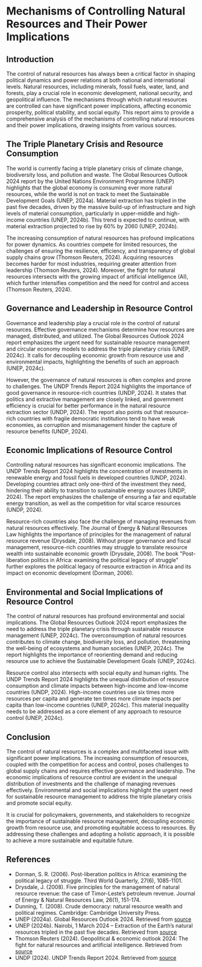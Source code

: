 # Mechanisms of Controlling Natural Resources and Their Power Implications

## Introduction

The control of natural resources has always been a critical factor in shaping political dynamics and power relations at both national and international levels. Natural resources, including minerals, fossil fuels, water, land, and forests, play a crucial role in economic development, national security, and geopolitical influence. The mechanisms through which natural resources are controlled can have significant power implications, affecting economic prosperity, political stability, and social equity. This report aims to provide a comprehensive analysis of the mechanisms of controlling natural resources and their power implications, drawing insights from various sources.

## The Triple Planetary Crisis and Resource Consumption

The world is currently facing a triple planetary crisis of climate change, biodiversity loss, and pollution and waste. The Global Resources Outlook 2024 report by the United Nations Environment Programme (UNEP) highlights that the global economy is consuming ever more natural resources, while the world is not on track to meet the Sustainable Development Goals (UNEP, 2024a). Material extraction has tripled in the past five decades, driven by the massive build-up of infrastructure and high levels of material consumption, particularly in upper-middle and high-income countries (UNEP, 2024b). This trend is expected to continue, with material extraction projected to rise by 60% by 2060 (UNEP, 2024b).

The increasing consumption of natural resources has profound implications for power dynamics. As countries compete for limited resources, the challenges of ensuring the resilience, efficiency, and transparency of global supply chains grow (Thomson Reuters, 2024). Acquiring resources becomes harder for most industries, requiring greater attention from leadership (Thomson Reuters, 2024). Moreover, the fight for natural resources intersects with the growing impact of artificial intelligence (AI), which further intensifies competition and the need for control and access (Thomson Reuters, 2024).

## Governance and Leadership in Resource Control

Governance and leadership play a crucial role in the control of natural resources. Effective governance mechanisms determine how resources are managed, distributed, and utilized. The Global Resources Outlook 2024 report emphasizes the urgent need for sustainable resource management and circular economy models to address the triple planetary crisis (UNEP, 2024c). It calls for decoupling economic growth from resource use and environmental impacts, highlighting the benefits of such an approach (UNEP, 2024c).

However, the governance of natural resources is often complex and prone to challenges. The UNDP Trends Report 2024 highlights the importance of good governance in resource-rich countries (UNDP, 2024). It states that politics and extractive management are closely linked, and government efficiency is crucial for better performance in the natural resource extraction sector (UNDP, 2024). The report also points out that resource-rich countries with fragile democratic institutions tend to have weak economies, as corruption and mismanagement hinder the capture of resource benefits (UNDP, 2024).

## Economic Implications of Resource Control

Controlling natural resources has significant economic implications. The UNDP Trends Report 2024 highlights the concentration of investments in renewable energy and fossil fuels in developed countries (UNDP, 2024). Developing countries attract only one-third of the investment they need, hindering their ability to transition to sustainable energy sources (UNDP, 2024). The report emphasizes the challenge of ensuring a fair and equitable energy transition, as well as the competition for vital scarce resources (UNDP, 2024).

Resource-rich countries also face the challenge of managing revenues from natural resources effectively. The Journal of Energy & Natural Resources Law highlights the importance of principles for the management of natural resource revenue (Drysdale, 2008). Without proper governance and fiscal management, resource-rich countries may struggle to translate resource wealth into sustainable economic growth (Drysdale, 2008). The book "Post-liberation politics in Africa: examining the political legacy of struggle" further explores the political legacy of resource extraction in Africa and its impact on economic development (Dorman, 2006).

## Environmental and Social Implications of Resource Control

The control of natural resources has profound environmental and social implications. The Global Resources Outlook 2024 report emphasizes the need to address the triple planetary crisis through sustainable resource management (UNEP, 2024c). The overconsumption of natural resources contributes to climate change, biodiversity loss, and pollution, threatening the well-being of ecosystems and human societies (UNEP, 2024c). The report highlights the importance of reorienting demand and reducing resource use to achieve the Sustainable Development Goals (UNEP, 2024c).

Resource control also intersects with social equity and human rights. The UNDP Trends Report 2024 highlights the unequal distribution of resource consumption and climate impacts between high-income and low-income countries (UNDP, 2024). High-income countries use six times more resources per capita and generate ten times more climate impacts per capita than low-income countries (UNEP, 2024c). This material inequality needs to be addressed as a core element of any approach to resource control (UNEP, 2024c).

## Conclusion

The control of natural resources is a complex and multifaceted issue with significant power implications. The increasing consumption of resources, coupled with the competition for access and control, poses challenges to global supply chains and requires effective governance and leadership. The economic implications of resource control are evident in the unequal distribution of investments and the challenge of managing revenues effectively. Environmental and social implications highlight the urgent need for sustainable resource management to address the triple planetary crisis and promote social equity.

It is crucial for policymakers, governments, and stakeholders to recognize the importance of sustainable resource management, decoupling economic growth from resource use, and promoting equitable access to resources. By addressing these challenges and adopting a holistic approach, it is possible to achieve a more sustainable and equitable future.

## References

- Dorman, S. R. (2006). Post-liberation politics in Africa: examining the political legacy of struggle. Third World Quarterly, 27(6), 1085-1101.
- Drysdale, J. (2008). Five principles for the management of natural resource revenue: the case of Timor-Leste’s petroleum revenue. Journal of Energy & Natural Resources Law, 26(1), 151-174.
- Dunning, T. (2008). Crude democracy: natural resource wealth and political regimes. Cambridge: Cambridge University Press.
- UNEP (2024a). Global Resources Outlook 2024. Retrieved from [source](https://www.unep.org/resources/Global-Resource-Outlook-2024)
- UNEP (2024b). Nairobi, 1 March 2024 – Extraction of the Earth’s natural resources tripled in the past five decades. Retrieved from [source](https://www.unep.org/resources/Global-Resource-Outlook-2024)
- Thomson Reuters (2024). Geopolitical & economic outlook 2024: The fight for natural resources and artificial intelligence. Retrieved from [source](https://www.thomsonreuters.com/en-us/posts/global-economy/geopolitical-economic-outlook-2024-natural-resources-ai/)
- UNDP (2024). UNDP Trends Report 2024. Retrieved from [source](https://www.undp.org/sites/g/files/zskgke326/files/2024-02/undp_trends_report_2024_0.pdf)